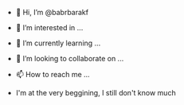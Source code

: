 - 👋 Hi, I’m @babrbarakf
- 👀 I’m interested in ...
- 🌱 I’m currently learning ... 
- 💞️ I’m looking to collaborate on ...
- 📫 How to reach me ...

- I'm at the very beggining, I still don't know much


<!---
babikf/babikf is a ✨ special ✨ repository because its `README.md` (this file) appears on your GitHub profile.
You can click the Preview link to take a look at your changes.
--->
